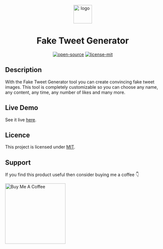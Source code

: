 <p align="center">
  <a href="https://codesaif.in">
    <img alt="logo" src="assets/logo512.svg" width="60" />
  </a>
</p>
<h1 align="center">
  Fake Tweet Generator
</h1>

<p align="center"><a href="https://en.wikipedia.org/wiki/Open_source"><img alt="open-source" src="https://img.shields.io/badge/OPEN-SOURCE-C13D3B?style=for-the-badge&labelColor=EA4761"></a> <a href="https://choosealicense.com/licenses/mit"><img alt="license-mit" src="https://img.shields.io/badge/LICENSE-MIT-D15E28?style=for-the-badge&labelColor=E36D26">
</a></p>

## Description

With the Fake Tweet Generator tool you can create convincing fake tweet images. This tool is completely customizable so you can choose any name, any content, any time, any number of likes and many more.

## Live Demo

See it live [here](https://shashiirk.github.io/fake-tweet-generator).

## Licence

This project is licensed under [MIT](https://choosealicense.com/licenses/mit).

## Support

If you find this product useful then consider buying me a coffee 👇

<p><a href="https://www.codesaif.in" target="_blank"><img src="https://cdn.buymeacoffee.com/buttons/v2/default-yellow.png" alt="Buy Me A Coffee" width="196" /></a></p>
